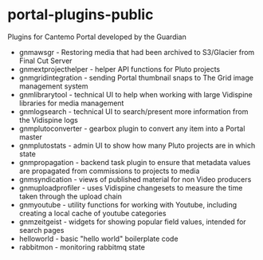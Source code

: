 # portal-plugins-public
Plugins for Cantemo Portal developed by the Guardian


* gnmawsgr - Restoring media that had been archived to S3/Glacier from Final Cut Server
* gnmextprojecthelper - helper API functions for Pluto projects
* gnmgridintegration - sending Portal thumbnail snaps to The Grid image management system
* gnmlibrarytool - technical UI to help when working with large Vidispine libraries for media management
* gnmlogsearch - technical UI to search/present more information from the Vidispine logs
* gnmplutoconverter - gearbox plugin to convert any item into a Portal master
* gnmplutostats - admin UI to show how many Pluto projects are in which state
* gnmpropagation - backend task plugin to ensure that metadata values are propagated from commissions to projects to media
* gnmsyndication - views of published material for non Video producers
* gnmuploadprofiler - uses Vidispine changesets to measure the time taken through the upload chain
* gnmyoutube - utility functions for working with Youtube, including creating a local cache of youtube categories
* gnmzeitgeist - widgets for showing popular field values, intended for search pages
* helloworld - basic "hello world" boilerplate code
* rabbitmon - monitoring rabbitmq state
